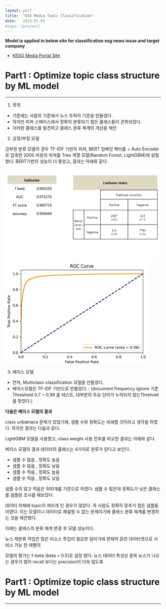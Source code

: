 ```yaml
---
layout: post
title:  "ESG Media Topic Classification"
date:   2023-01-01
#tags: [project]
---
```


**Model is applied in below site for classification esg news issue and target company**
- [KESG Media Portal Site](http://portal.kresg.co.kr/)

# Part1 : Optimize topic class structure by ML model 
---
 

1. 목적 
   
- 기존에는 사람의 기준에서 뉴스 토픽의 기준을 만들었다. 
- 하지만 피쳐 스페이스에서 정확히 분류되기 힘든 클래스들이 관측되었다. 
- 이러한 클래스를 발견하고 클래스 분류 체계의 개선을 제안

2. 긍정/부정 모델 

긍부정 분류 모델의 경우 TF-IDF 기반의 피쳐, BERT 임베딩 벡터를 + Auto Encoder로 압축한 2000 차원의 피쳐를 Tree 계열 모델(Random Forest, LightGBM)에 실험했다. BERT기반의 성능이 더 좋았고, 결과는 아래와 같다. 

![pn_table](/assets/esg_media/topic/pn_model_confusion.png)
![pn_auc](/assets/esg_media/topic/pn_auc.png)





3. 베이스 모델 

- 먼저, Multiclass-classification 모델을 만들었다. 
- 베이스모델은 TF-IDF 기반으로 만들었다. : (document frequency ignore 기준 Threshold 0.7 ~ 0.99 를 테스트, 대부분의 주요 단어가 누락되지 않는Threhold를 찾았다.) 


**다음은 베이스 모델의 결과**

class unbalnace 문제가 있었기에, 샘플 수와 정확도는 비례할 것이라고 생각을 하였다. 
하지만 결과는 다음과 같다. 

LightGBM 모델을 사용했고, class weight 사용 전후를 비교한 결과는 아래와 같다. 



베이스 모델의 결과 데이터의 클래스는 4가지로 분류가 된다고 보인다. 

- 샘플 수 많음 , 정확도 높음
- 샘플 수 많음 , 정확도 낮음
- 샘플 수 적음 , 정확도 높음
- 샘플 수 적음 , 정확도 낮음


샘플 수의 많고 적음은 500개를 기준으로 하였다. 
샘플 수 많은데 정확도가 낮은 클래스를 샘플링 조사를 해보았다. 

데이터 자체에 topic이 여러개 인 경우가 많았다. 즉 사람도 정확히 맞추기 힘든 샘플들 이였다. 
이는 모델이나 데이터로 해결할 수 없는 문제이기에 클래스 분류 체계를 변경하는 것을 제안했다. 


아래는 클래스의 분류 체계 변경 후 모델 성능이다. 



뉴스 재분류 작업은 많은 리소스 투입이 필요한 일이기에 현재의 훈련 데이터셋으로 서비스 가능 한 레벨의 

모델의 평가는 f-beta (beta = 0.5)로 설정 했다. 뉴스 데이터 특성상 중복 뉴스가 나오는 경우가 많아 recall 보다는 precision이 더욱 많도록 



# Part1 : Optimize topic class structure by ML model 
---






#









  